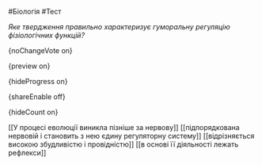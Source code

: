 #Біологія #Тест

*Яке твердження правильно характеризує гуморальну регуляцію фізіологічних функцій?*

{noChangeVote on}

{preview on}

{hideProgress on}

{shareEnable off}

{hideCount on}

[[У процесі еволюції виникла пізніше за нервову]]
[[підпорядкована нервовій і становить з нею єдину регуляторну систему]]
[[відрізняється високою збудливістю і провідністю]]
[[в основі її діяльності лежать рефлекси]]
